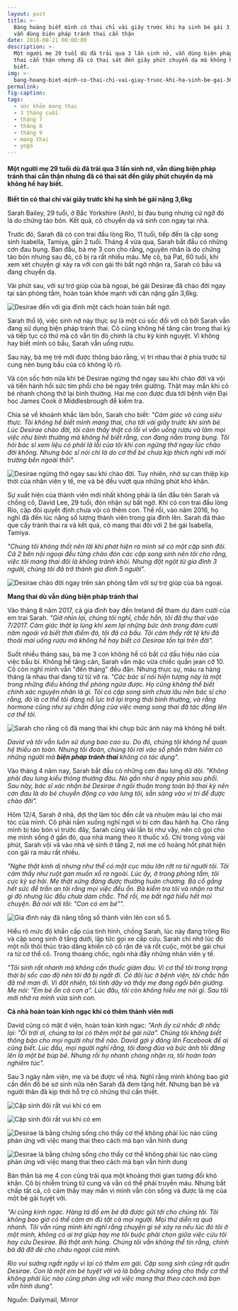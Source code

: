 ```yaml
---
layout: post
title: >-
  Bàng hoàng biết mình có thai chỉ vài giây trước khi hạ sinh bé gái 3,6kg dù
  vẫn dùng biện pháp tránh thai cẩn thận
date: 2018-08-21 00:00:00
description: >-
  Một người mẹ 29 tuổi dù đã trải qua 3 lần sinh nở, vẫn dùng biện pháp tránh
  thai cẩn thận nhưng đã có thai sát đến giây phút chuyển dạ mà không hề hay
  biết.
img: >-
  bang-hoang-biet-minh-co-thai-chi-vai-giay-truoc-khi-ha-sinh-be-gai-36kg-du-van-dung-bien-phap-tranh-thai-can-than-xtapo-2.jpg
permalink:
fig-caption:
tags:
  - sức khỏe mang thai
  - 3 tháng cuối
  - tháng 7
  - tháng 8
  - tháng 9
  - mang thai
  - yoga
---
```


#### **Một người mẹ 29 tuổi d&ugrave; đ&atilde; trải qua 3 lần sinh nở, vẫn d&ugrave;ng biện ph&aacute;p tr&aacute;nh thai cẩn thận nhưng đ&atilde; c&oacute; thai s&aacute;t đến gi&acirc;y ph&uacute;t chuyển dạ m&agrave; kh&ocirc;ng hề hay biết.**

**Biết tin c&oacute; thai chỉ v&agrave;i gi&acirc;y trước khi hạ sinh b&eacute; g&aacute;i nặng 3,6kg**

Sarah Bailey, 29 tuổi, ở Bắc Yorkshire (Anh), bị đau bụng nhưng cứ ngỡ đ&oacute; l&agrave; do chứng t&aacute;o b&oacute;n. Kết quả, c&ocirc; chuyển dạ v&agrave; sinh con ngay tại nh&agrave;.

Trước đ&oacute;, Sarah đ&atilde; c&oacute; con trai đầu l&ograve;ng Rio, 11 tuổi, tiếp đến l&agrave; cặp song sinh Isabella, Tamiya, gần 2 tuổi. Th&aacute;ng 4 vừa qua, Sarah bắt đầu c&oacute; những cơn đau bụng. Ban đầu, b&agrave; mẹ 3 con cho rằng, nguy&ecirc;n nh&acirc;n l&agrave; do chứng t&aacute;o b&oacute;n nhưng sau đ&oacute;, c&ocirc; bị ra rất nhiều m&aacute;u. Mẹ c&ocirc;, b&agrave; Pat, 60 tuổi, khi xem x&eacute;t chuyện g&igrave; xảy ra với con g&aacute;i th&igrave; bất ngờ nhận ra, Sarah c&oacute; bầu v&agrave; đang chuyển dạ.

V&agrave;i ph&uacute;t sau, với sự trợ gi&uacute;p của b&agrave; ngoại, b&eacute; g&aacute;i Desirae đ&atilde; ch&agrave;o đời ngay tại s&agrave;n ph&ograve;ng tắm, ho&agrave;n to&agrave;n khỏe mạnh với c&acirc;n nặng gần 3,6kg.

![Desirae đến với gia đình một cách hoàn toàn bất ngờ.](/uploads/bang-hoang-biet-minh-co-thai-chi-vai-giay-truoc-khi-ha-sinh-be-gai-36kg-du-van-dung-bien-phap-tranh-thai-can-than-xtapo.jpg "Desirae đến với gia đình một cách hoàn toàn bất ngờ.")

Sarah thổ lộ, việc sinh nở n&agrave;y thực sự l&agrave; một c&uacute; sốc đối với c&ocirc; bởi Sarah vẫn đang sử dụng biện ph&aacute;p tr&aacute;nh thai. C&ocirc; cũng kh&ocirc;ng hề tăng c&acirc;n trong thai kỳ v&agrave; tiếp tục c&oacute; thứ m&agrave; c&ocirc; vẫn tin đ&oacute; ch&iacute;nh l&agrave; chu kỳ kinh nguyệt. V&igrave; kh&ocirc;ng hay biết m&igrave;nh c&oacute; bầu, Sarah vẫn uống rượu.

Sau n&agrave;y, b&agrave; mẹ trẻ mới được th&ocirc;ng b&aacute;o rằng, vị tr&iacute; nhau thai ở ph&iacute;a trước tử cung n&ecirc;n bụng bầu của c&ocirc; kh&ocirc;ng lộ r&otilde;.

V&agrave; c&ograve;n sốc hơn nữa khi b&eacute; Desirae ngừng thở ngay sau khi ch&agrave;o đời v&agrave; vội v&atilde; tiến h&agrave;nh hồi sức tim phổi cho b&eacute; ngay tr&ecirc;n giường. Thật may mắn khi c&ocirc; b&eacute; nhanh ch&oacute;ng thở lại b&igrave;nh thường. Hai mẹ con được đưa tới bệnh viện Đại học James Cook ở Middlesbrough để kiểm tra.

Chia sẻ về khoảnh khắc l&acirc;m bồn, Sarah cho biết: *"Cảm gi&aacute;c v&ocirc; c&ugrave;ng si&ecirc;u thực. T&ocirc;i kh&ocirc;ng hề biết m&igrave;nh mang thai, cho tới v&agrave;i gi&acirc;y trước khi sinh b&eacute;. L&uacute;c Desirae ch&agrave;o đời, t&ocirc;i cảm thấy thật c&oacute; lỗi v&igrave; vẫn uống rượu v&agrave; l&agrave;m mọi việc như b&igrave;nh thường m&agrave; kh&ocirc;ng hề biết rằng, con đang nằm trong bụng. T&ocirc;i hỏi b&aacute;c sĩ xem liệu c&oacute; phải l&agrave; lỗi của t&ocirc;i khi con ngừng thở ngay l&uacute;c ch&agrave;o đời kh&ocirc;ng. Nhưng b&aacute;c sĩ n&oacute;i chỉ l&agrave; do cơ thể b&eacute; chưa kịp th&iacute;ch nghi với m&ocirc;i trường b&ecirc;n ngo&agrave;i th&ocirc;i".*

![Desirae ngừng thở ngay sau khi chào đời. Tuy nhiên, nhờ sự can thiệp kịp thời của nhân viên y tế, mẹ và bé đều vượt qua những phút khó khăn.](/uploads/bang-hoang-biet-minh-co-thai-chi-vai-giay-truoc-khi-ha-sinh-be-gai-36kg-du-van-dung-bien-phap-tranh-thai-can-than-xtapo-1.jpg "Desirae ngừng thở ngay sau khi chào đời. Tuy nhiên, nhờ sự can thiệp kịp thời của nhân viên y tế, mẹ và bé đều vượt qua những phút khó khăn.")

Sự xuất hiện của th&agrave;nh vi&ecirc;n mới nhất kh&ocirc;ng phải l&agrave; lần đầu ti&ecirc;n Sarah v&agrave; chồng c&ocirc;, David Lee, 29 tuổi, đ&oacute;n nhận sự bất ngờ. Khi c&oacute; con trai đầu l&ograve;ng Rio, cặp đ&ocirc;i quyết định chưa vội c&oacute; th&ecirc;m con. Thế rồi, v&agrave;o năm 2016, họ nghĩ đ&atilde; đến l&uacute;c n&acirc;ng số lượng th&agrave;nh vi&ecirc;n trong gia đ&igrave;nh l&ecirc;n. Sarah đ&atilde; th&aacute;o que cấy tr&aacute;nh thai ra v&agrave; kết quả, c&ocirc; mang thai đ&ocirc;i với 2 b&eacute; g&aacute;i Isabella, Tamiya.

*"Ch&uacute;ng t&ocirc;i kh&ocirc;ng thốt n&ecirc;n lời khi ph&aacute;t hiện ra m&igrave;nh sẽ c&oacute; một cặp sinh đ&ocirc;i. Cả 2 b&ecirc;n nội ngoại đều từng ch&agrave;o đ&oacute;n c&aacute;c cặp song sinh n&ecirc;n t&ocirc;i cho rằng, việc t&ocirc;i mang thai đ&ocirc;i l&agrave; kh&ocirc;ng tr&aacute;nh khỏi. Nhưng đột ngột từ gia đ&igrave;nh 3 người, ch&uacute;ng t&ocirc;i đ&atilde; trở th&agrave;nh gia đ&igrave;nh 5 người".*

![Desirae chào đời ngay trên sàn phòng tắm với sự trợ giúp của bà ngoại.](/uploads/bang-hoang-biet-minh-co-thai-chi-vai-giay-truoc-khi-ha-sinh-be-gai-36kg-du-van-dung-bien-phap-tranh-thai-can-than-xtapo-2.png "Desirae chào đời ngay trên sàn phòng tắm với sự trợ giúp của bà ngoại.")

**Mang thai d&ugrave; vẫn d&ugrave;ng biện ph&aacute;p tr&aacute;nh thai**

V&agrave;o th&aacute;ng 8 năm 2017, cả gia đ&igrave;nh bay đến Ireland để tham dự đ&aacute;m cưới của em trai Sarah. *"Giờ nh&igrave;n lại, ch&uacute;ng t&ocirc;i nghĩ, chắc hẳn, t&ocirc;i đ&atilde; thụ thai v&agrave;o 7/2017. Cảm gi&aacute;c thật lạ l&ugrave;ng khi xem lại những bức ảnh trong đ&aacute;m cưới năm ngo&aacute;i v&agrave; biết thời điểm đ&oacute;, t&ocirc;i đ&atilde; c&oacute; bầu. T&ocirc;i cảm thấy rất tệ khi đ&atilde; thoải m&aacute;i uống rượu m&agrave; kh&ocirc;ng hề hay biết c&oacute; Desirae tồn tại tr&ecirc;n đời".*

Suốt nhiều th&aacute;ng sau, b&agrave; mẹ 3 con kh&ocirc;ng hề c&oacute; bất cứ dấu hiệu n&agrave;o của việc bầu b&iacute;. Kh&ocirc;ng hề tăng c&acirc;n, Sarah vẫn mặc vừa chiếc quần jean cỡ 10. C&ocirc; c&ograve;n nghĩ m&igrave;nh vẫn "đến th&aacute;ng" đều đặn. Nhưng thực sự, m&aacute;u ra h&agrave;ng th&aacute;ng l&agrave; nhau thai đang từ từ vỡ ra. *"C&aacute;c b&aacute;c sĩ n&oacute;i hiện tượng n&agrave;y l&agrave; một trong những điều kh&ocirc;ng thể ph&ograve;ng ngừa được. Họ cũng kh&ocirc;ng thể biết ch&iacute;nh x&aacute;c nguy&ecirc;n nh&acirc;n l&agrave; g&igrave;. T&ocirc;i c&oacute; cặp song sinh chưa l&acirc;u n&ecirc;n b&aacute;c sĩ cho rằng, đ&oacute; l&agrave; cơ thể t&ocirc;i đang nỗ lực trở lại trạng th&aacute;i b&igrave;nh thường, v&agrave; rằng hormone cũng như sự chấn động của việc mang song thai đ&atilde; t&aacute;c động l&ecirc;n cơ thể t&ocirc;i.*

![Sarah cho rằng cô đã mang thai khi chụp bức ảnh này mà không hề biết.](/uploads/bang-hoang-biet-minh-co-thai-chi-vai-giay-truoc-khi-ha-sinh-be-gai-36kg-du-van-dung-bien-phap-tranh-thai-can-than-xtapo-3.jpg "Sarah cho rằng cô đã mang thai khi chụp bức ảnh này mà không hề biết.")

*David v&agrave; t&ocirc;i vẫn lu&ocirc;n sử dụng bao cao su. Do đ&oacute;, ch&uacute;ng t&ocirc;i kh&ocirc;ng hề quan hệ thiếu an to&agrave;n. Nhưng t&ocirc;i đo&aacute;n, ch&uacute;ng t&ocirc;i rơi v&agrave;o số phần trăm hiếm c&oacute; những người m&agrave;&nbsp;**biện ph&aacute;p tr&aacute;nh thai**&nbsp;kh&ocirc;ng c&oacute; t&aacute;c dụng".*

V&agrave;o th&aacute;ng 4 năm nay, Sarah bắt đầu c&oacute; những cơn đau lưng dữ dội. *"Kh&ocirc;ng phải đau lưng kiểu th&ocirc;ng thường đ&acirc;u. N&oacute; gần như ở ngay ph&iacute;a sau phổi. Sau n&agrave;y, b&aacute;c sĩ x&aacute;c nhận b&eacute; Desirae ở ng&ocirc;i thuận trong to&agrave;n bộ thai kỳ n&ecirc;n cơn đau l&agrave; do b&eacute; chuyển động cọ v&agrave;o lưng t&ocirc;i, sẵn s&agrave;ng v&agrave;o vị tr&iacute; để được ch&agrave;o đời".*

H&ocirc;m 12/4, Sarah ở nh&agrave;, đợi thợ l&agrave;m t&oacute;c đến cắt v&agrave; nhuộm m&agrave;u lại cho m&aacute;i t&oacute;c của m&igrave;nh. C&ocirc; phải nằm xuống nghỉ ngơi v&igrave; bị cơn đau h&agrave;nh hạ. Cho rằng m&igrave;nh bị t&aacute;o b&oacute;n v&igrave; trước đ&acirc;y, Sarah cũng v&agrave;i lần bị như vậy, n&ecirc;n c&ocirc; gọi cho mẹ m&igrave;nh sống ở gần đ&oacute;, qua nh&agrave; mang theo &iacute;t thuốc xổ. Chỉ trong v&ograve;ng v&agrave;i ph&uacute;t, Sarah vội v&atilde; v&agrave;o nh&agrave; vệ sinh ở tầng 2, nơi mẹ c&ocirc; hoảng hốt ph&aacute;t hiện con g&aacute;i ra m&aacute;u rất nhiều.

*"Nghe thật kinh dị nhưng như thể c&oacute; một cục m&aacute;u lớn rớt ra từ người t&ocirc;i. T&ocirc;i cảm thấy như ruột gan muốn xổ ra ngo&agrave;i. L&uacute;c ấy, ở trong ph&ograve;ng tắm, t&ocirc;i cực kỳ sợ h&atilde;i. Mẹ thật xứng đ&aacute;ng được thưởng hu&acirc;n chương. B&agrave; cố gắng hết sức để trấn an t&ocirc;i rằng mọi việc đều ổn. B&agrave; kiểm tra t&ocirc;i v&agrave; nhận ra thứ g&igrave; đ&oacute; nhưng l&uacute;c đầu chưa d&aacute;m chắc. Thế rồi, mẹ bất ngờ hiểu hết mọi chuyện. B&agrave; n&oacute;i với t&ocirc;i: "Con c&oacute; em b&eacute;"".*

![Gia đình này đã nâng tổng số thành viên lên con số 5.](/uploads/bang-hoang-biet-minh-co-thai-chi-vai-giay-truoc-khi-ha-sinh-be-gai-36kg-du-van-dung-bien-phap-tranh-thai-can-than-xtapo-4.jpg "Gia đình này đã nâng tổng số thành viên lên con số 5.")

Hiểu r&otilde; mức độ khẩn cấp của t&igrave;nh h&igrave;nh, chồng Sarah, l&uacute;c n&agrave;y đang tr&ocirc;ng Rio v&agrave; cặp song sinh ở tầng dưới, lập tức gọi xe cấp cứu. Sarah chỉ nhớ l&uacute;c đ&oacute; một nỗi th&ocirc;i th&uacute;c tr&agrave;o d&acirc;ng khiến c&ocirc; cố rặn đẻ v&agrave; rốt cuộc, một b&eacute; g&aacute;i chui ra từ cơ thể c&ocirc;. Trong tho&aacute;ng chốc, ng&ocirc;i nh&agrave; đầy những nh&acirc;n vi&ecirc;n y tế.&nbsp;

*"T&ocirc;i sinh rất nhanh m&agrave; kh&ocirc;ng cần thuốc giảm đau. V&igrave; cơ thể t&ocirc;i trong trạng th&aacute;i bị sốc cao độ n&ecirc;n t&ocirc;i đ&atilde; bị ngất đi. C&oacute; đ&ocirc;i l&uacute;c ở bệnh viện, t&ocirc;i chắc hẳn đ&atilde; m&ecirc; man đi. V&igrave; đột nhi&ecirc;n, t&ocirc;i tỉnh dậy v&agrave; thấy mẹ đang ngồi b&ecirc;n giường. Mẹ n&oacute;i: "Em b&eacute; ổn cả con ạ". L&uacute;c đầu, t&ocirc;i c&ograve;n kh&ocirc;ng hiểu mẹ n&oacute;i g&igrave;. Sau t&ocirc;i mới nhớ ra m&igrave;nh vừa sinh con.*

**Cả nh&agrave; ho&agrave;n to&agrave;n kinh ngạc khi c&oacute; th&ecirc;m th&agrave;nh vi&ecirc;n mới**

David cũng c&oacute; mặt ở viện, ho&agrave;n to&agrave;n kinh ngạc: *"Anh ấy cứ nhắc đi nhắc lại: "&Ocirc;i trời ơi, ch&uacute;ng ta lại c&oacute; th&ecirc;m một b&eacute; g&aacute;i nữa". Ch&uacute;ng t&ocirc;i kh&ocirc;ng biết th&ocirc;ng b&aacute;o cho mọi người như thế n&agrave;o. David gợi &yacute; đăng l&ecirc;n Facebook để ai cũng biết. L&uacute;c đầu, mọi người nghĩ rằng, t&ocirc;i đang đ&ugrave;a v&agrave; bức ảnh t&ocirc;i đăng l&ecirc;n l&agrave; một b&eacute; b&uacute;p b&ecirc;. Nhưng rồi họ nhanh ch&oacute;ng nhận ra, t&ocirc;i ho&agrave;n to&agrave;n nghi&ecirc;m t&uacute;c".*

Sau 3 ng&agrave;y nằm viện, mẹ v&agrave; b&eacute; được về nh&agrave;. Nghĩ rằng m&igrave;nh kh&ocirc;ng bao giờ cần đến đồ b&eacute; sơ sinh nữa n&ecirc;n Sarah đ&atilde; đem tặng hết. Nhưng bạn b&egrave; v&agrave; người th&acirc;n đ&atilde; kịp thời hỗ trợ c&ocirc; những thứ cần thiết.

![Cặp sinh đôi rất vui khi có em](/uploads/bang-hoang-biet-minh-co-thai-chi-vai-giay-truoc-khi-ha-sinh-be-gai-36kg-du-van-dung-bien-phap-tranh-thai-can-than-xtapo-5.jpg "Cặp sinh đôi rất vui khi có em")

![Cặp sinh đôi rất vui khi có em](/uploads/bang-hoang-biet-minh-co-thai-chi-vai-giay-truoc-khi-ha-sinh-be-gai-36kg-du-van-dung-bien-phap-tranh-thai-can-than-xtapo-6.jpg "Cặp sinh đôi rất vui khi có em")

![Desirae là bằng chứng sống cho thấy cơ thể không phải lúc nào cũng phản ứng với việc mang thai theo cách mà bạn vẫn hình dung](/uploads/bang-hoang-biet-minh-co-thai-chi-vai-giay-truoc-khi-ha-sinh-be-gai-36kg-du-van-dung-bien-phap-tranh-thai-can-than-xtapo-7.jpg "Desirae là bằng chứng sống cho thấy cơ thể không phải lúc nào cũng phản ứng với việc mang thai theo cách mà bạn vẫn hình dung")

![Desirae là bằng chứng sống cho thấy cơ thể không phải lúc nào cũng phản ứng với việc mang thai theo cách mà bạn vẫn hình dung](/uploads/bang-hoang-biet-minh-co-thai-chi-vai-giay-truoc-khi-ha-sinh-be-gai-36kg-du-van-dung-bien-phap-tranh-thai-can-than-xtapo-8.jpg "Desirae là bằng chứng sống cho thấy cơ thể không phải lúc nào cũng phản ứng với việc mang thai theo cách mà bạn vẫn hình dung")

Bản th&acirc;n b&agrave; mẹ 4 con cũng trải qua một khoảng thời gian tương đối kh&oacute; khăn. C&ocirc; bị nhiễm tr&ugrave;ng tử cung v&agrave; vẫn c&oacute; thể phải truyền m&aacute;u. Nhưng bất chấp tất cả, c&ocirc; cảm thấy may mắn v&igrave; m&igrave;nh vẫn c&ograve;n sống v&agrave; được l&agrave; mẹ của một b&eacute; g&aacute;i tuyệt vời.

*"Ai cũng kinh ngạc. H&agrave;ng t&aacute; đồ em b&eacute; đ&atilde; được gửi tới cho ch&uacute;ng t&ocirc;i. T&ocirc;i kh&ocirc;ng bao giờ c&oacute; thể cảm ơn đủ tất cả mọi người. Mọi thứ diễn ra qu&aacute; nhanh. T&ocirc;i vẫn r&ugrave;ng m&igrave;nh khi nghĩ rằng chuyện g&igrave; sẽ xảy ra nếu l&uacute;c đ&oacute; t&ocirc;i ở một m&igrave;nh, kh&ocirc;ng c&oacute; ai trợ gi&uacute;p hay mẹ t&ocirc;i buộc phải chọn giữa việc cứu t&ocirc;i hay cứu Desirae. B&agrave; thật anh h&ugrave;ng. Ch&uacute;ng t&ocirc;i vẫn kh&ocirc;ng thể tin rằng, ch&iacute;nh b&agrave; đ&atilde; đỡ đẻ cho ch&aacute;u ngoại của m&igrave;nh.*

*Rio vui sướng ngất ng&acirc;y v&igrave; lại c&oacute; th&ecirc;m em g&aacute;i. Cặp song sinh cũng rất quấn Desirae. Con l&agrave; một em b&eacute; tuyệt vời v&agrave; l&agrave; bằng chứng sống cho thấy cơ thể kh&ocirc;ng phải l&uacute;c n&agrave;o cũng phản ứng với việc mang thai theo c&aacute;ch m&agrave; bạn vẫn h&igrave;nh dung".*

Nguồn: Dailymail, Mirror
